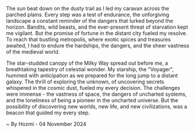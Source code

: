 
The sun beat down on the dusty trail as I led my caravan across the parched plains. Every step was a test of endurance, the unforgiving landscape a constant reminder of the dangers that lurked beyond the horizon. Bandits, wild beasts, and the ever-present threat of starvation kept me vigilant. But the promise of fortune in the distant city fueled my resolve. To reach that bustling metropolis, where exotic spices and treasures awaited, I had to endure the hardships, the dangers, and the sheer vastness of the medieval world.

The star-studded canopy of the Milky Way spread out before me, a breathtaking tapestry of celestial wonder. My starship, the "Voyager", hummed with anticipation as we prepared for the long jump to a distant galaxy. The thrill of exploring the unknown, of uncovering secrets whispered in the cosmic dust, fueled my every decision. The challenges were immense - the vastness of space, the dangers of uncharted systems, and the loneliness of being a pioneer in the uncharted universe. But the possibility of discovering new worlds, new life, and new civilizations, was a beacon that guided my every step. 

~ By Hozmi - 04 November 2024
